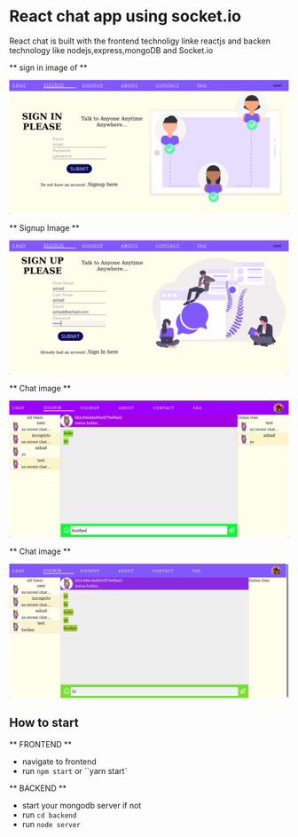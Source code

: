 # React chat app using socket.io

React chat is built with the frontend technoligy linke reactjs
and backen technology like nodejs,express,mongoDB and Socket.io

** sign in image of **

![Signin image](./images/signin.png)

** Signup Image **

![SignUp image](./images/signup.png)

** Chat image **

![SignUp image](./images/chat.png)

** Chat image **

![SignUp image](./images/chat2.png)

## How to start

** FRONTEND **

- navigate to frontend
- run `npm start` or ``yarn start`

** BACKEND **

- start your mongodb server if not
- run `cd backend`
- run `node server`
